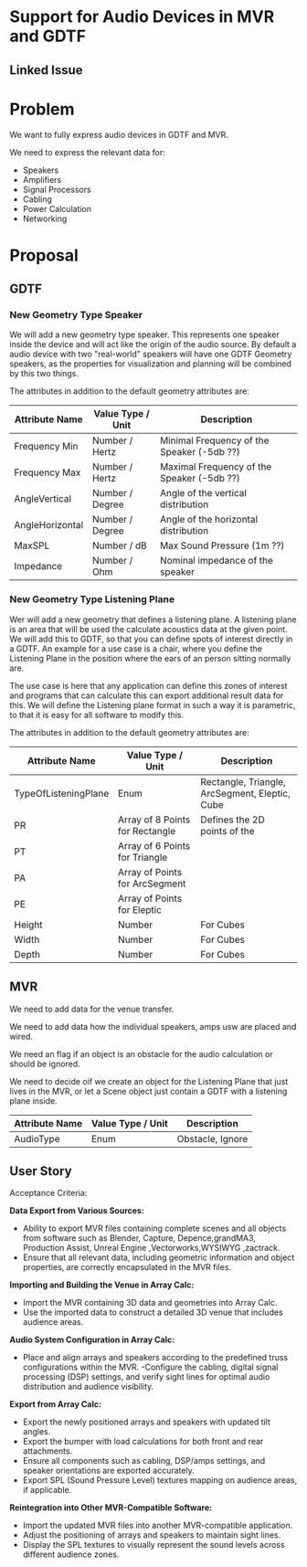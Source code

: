 # Support for Audio Devices in MVR and GDTF

## Linked Issue


# Problem

We want to fully express audio devices in GDTF and MVR.

We need to express the relevant data for:
- Speakers 
- Amplifiers
- Signal Processors
- Cabling
- Power Calculation
- Networking


# Proposal


## GDTF

### New Geometry Type Speaker

We will add a new geometry type speaker. This represents one speaker inside the device and will act like the origin of the audio source. By default a audio device with two "real-world" speakers will have one GDTF Geometry speakers, as the properties for visualization and planning will be combined by this two things.

The attributes in addition to the default geometry attributes are:

| Attribute Name | Value Type / Unit | Description  |
|----|----|----|
| Frequency Min               | Number / Hertz          | Minimal Frequency of the Speaker  (-5db ??)       | 
| Frequency Max               | Number / Hertz          | Maximal Frequency of the Speaker  (-5db ??)       | 
| AngleVertical               | Number / Degree          | Angle of the vertical distribution       | 
| AngleHorizontal               | Number / Degree          | Angle of the horizontal distribution       | 
| MaxSPL               | Number / dB          | Max Sound Pressure (1m ??)       | 
| Impedance               | Number / Ohm          | Nominal impedance of the speaker       | 


### New Geometry Type Listening Plane

Wer will add a new geometry that defines a listening plane. A listening plane is an area that will be used the calculate acoustics data at the given point. We will add this to GDTF, so that you can define spots of interest directly in a GDTF. An example for a use case is a chair, where you define the Listening Plane in the position where the ears of an person sitting normally are. 

The use case is here that any application can define this zones of interest and programs that can calculate this can export additional result data for this. We will define the Listening plane format in such a way it is parametric, to that it is easy for all software to modify this.

The attributes in addition to the default geometry attributes are:

| Attribute Name | Value Type / Unit | Description  |
|----|----|----|
| TypeOfListeningPlane               | Enum          | Rectangle, Triangle, ArcSegment, Eleptic, Cube       | 
| PR               | Array of 8 Points for Rectangle          |  Defines the 2D points of the       | 
| PT               | Array of 6 Points for Triangle          |        | 
| PA               | Array of Points for ArcSegment         |        | 
| PE               | Array of Points  for Eleptic        |        | 
| Height              | Number          | For Cubes        | 
| Width               | Number          | For Cubes       | 
| Depth               | Number          | For Cubes       | 

## MVR

We need to add data for the venue transfer.

We need to add data how the individual speakers, amps usw are placed and wired.

We need an flag if an object is an obstacle for the audio calculation or should be ignored.

We need to decide oif we create an object for the Listening Plane that just lives in the MVR, or let a Scene object just contain a GDTF with a listening plane inside.

| Attribute Name | Value Type / Unit | Description  |
|----|----|----|
| AudioType               | Enum          | Obstacle, Ignore       | 

## User Story

Acceptance Criteria:

**Data Export from Various Sources:**
- Ability to export MVR files containing complete scenes and all objects from software such as Blender, Capture, Depence,grandMA3, Production Assist, Unreal Engine ,Vectorworks,WYSIWYG ,zactrack.
- Ensure that all relevant data, including geometric information and object properties, are correctly encapsulated in the MVR files.

**Importing and Building the Venue in Array Calc:**
- Import the MVR containing 3D data and geometries into Array Calc.
- Use the imported data to construct a detailed 3D venue that includes audience areas.

**Audio System Configuration in Array Calc:**
- Place and align arrays and speakers according to the predefined truss configurations within the MVR.
-Configure the cabling, digital signal processing (DSP) settings, and verify sight lines for optimal audio distribution and audience visibility.

**Export from Array Calc:**
- Export the newly positioned arrays and speakers with updated tilt angles.
- Export the bumper with load calculations for both front and rear attachments.
- Ensure all components such as cabling, DSP/amps settings, and speaker orientations are exported accurately.
- Export SPL (Sound Pressure Level) textures mapping on audience areas, if applicable.

**Reintegration into Other MVR-Compatible Software:**
- Import the updated MVR files into another MVR-compatible application.
- Adjust the positioning of arrays and speakers to maintain sight lines.
- Display the SPL textures to visually represent the sound levels across different audience zones.